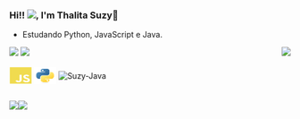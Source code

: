 <!-- Presentation-->
<h3 align="left">Hi!! <img src="https://raw.githubusercontent.com/kaueMarques/kaueMarques/master/hi.gif" height="30px">, I'm Thalita Suzy🪷</h3>

- Estudando Python, JavaScript e Java. 


<!-- GitHub Card -->
<img align="right" height="620m" src="https://raw.githubusercontent.com/gist/thalitaasuzy/ec39a8165e2faf5c78ee738727a37326/raw/9e04fe6b5f39f425fa60a6aae055a02ec7adea3f/githubcard.svg"/>



<!-- ReadMe Stats -->
<div>
 <img height="200cm" src="https://github-readme-stats.vercel.app/api?username=thalitaasuzy&show_icons=true&theme=tokyonight" />
 <img height="100cm" src="https://github-readme-stats.vercel.app/api/top-langs/?username=thalitaasuzy&layout=compact&theme=tokyonight" />
 <!-- <img height="143.5cm" src="https://github-readme-stats.vercel.app/api/pin/?username=thalitaasuzy&repo=github-readme-stats&theme=tokyonight" /> -->
</div>
 
 <!-- Languages Images -->
 <div style="display: inline_block"><br>
  <img align="center" alt="Suzy-Js" height="30" width="40" src="https://raw.githubusercontent.com/devicons/devicon/master/icons/javascript/javascript-plain.svg" />
  <img align="center" alt="Suzy-Python" height="30" width="40" src="https://raw.githubusercontent.com/devicons/devicon/master/icons/python/python-original.svg" />
  <img align="center" alt="Suzy-Java" height="30" width="40" src="https://cdn.jsdelivr.net/gh/devicons/devicon/icons/java/java-original.svg" />    
 <!-- <img align="right" alt="Suzy-pic" height="150" style="border-radius:50px;" src="https://i.pinimg.com/564x/4c/34/a5/4c34a5e3ea14422f31255e1e61d172c1.jpg"> -->
</div>
 
 ##
<!-- Trophy Code -->
<div> 
 <img align="left" height="70cm" src=https://github-profile-trophy.vercel.app/?username=thalitaasuzy&title=Commits&theme=tokyonight />
 <img align="left" height="70cm" src=https://github-profile-trophy.vercel.app/?username=thalitaasuzy&title=Repo&theme=tokyonight />
</div>
 





<!--
**thalitaasuzy/thalitaasuzy** is a ✨ _special_ ✨ repository because its `README.md` (this file) appears on your GitHub profile.


